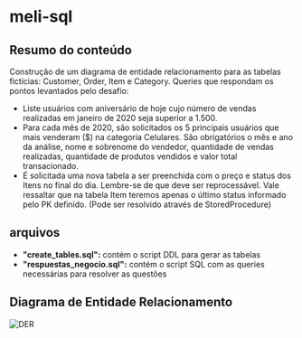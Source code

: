 # meli-sql

## Resumo do conteúdo
Construção de um diagrama de entidade relacionamento para as tabelas fictícias: Customer, Order, Item e Category.
Queries que respondam os pontos levantados pelo desafio:
- Liste usuários com aniversário de hoje cujo número de vendas realizadas em janeiro de 2020 seja superior a 1.500.
- Para cada mês de 2020, são solicitados os 5 principais usuários que mais venderam ($) na categoria Celulares. São obrigatórios o mês e ano da análise, nome e sobrenome do vendedor, quantidade de vendas realizadas, quantidade de produtos vendidos e valor total transacionado.
- É solicitada uma nova tabela a ser preenchida com o preço e status dos Itens no final do dia. Lembre-se de que deve ser reprocessável. Vale ressaltar que na tabela Item teremos apenas o último status informado pelo PK definido. (Pode ser resolvido através de StoredProcedure)


## arquivos
- **"create_tables.sql":** contém o script DDL para gerar as tabelas
- **"respuestas_negocio.sql":** contém o script SQL com as queries necessárias para resolver as questões


## Diagrama de Entidade Relacionamento

![DER]([(https://github.com/FelifeD/meli-sql/blob/main/DER/meli_der.png)](https://github.com/FelifeD/meli-sql/blob/main/DER/meli_der.png))
